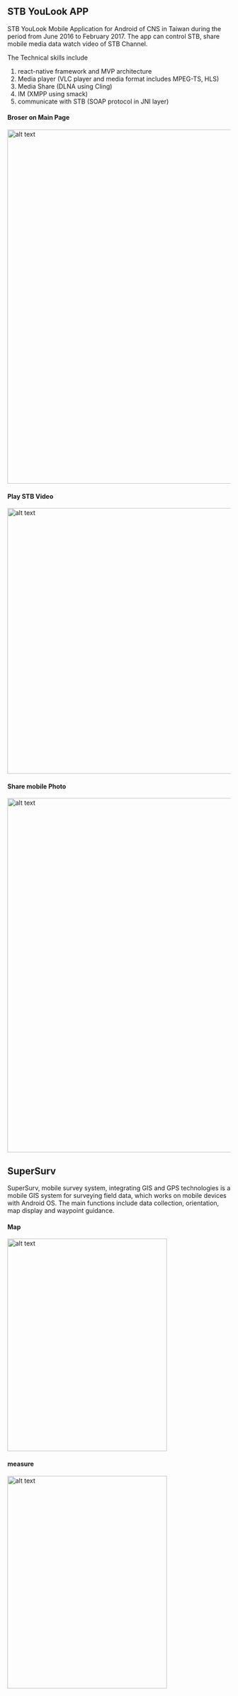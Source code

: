 
## STB YouLook APP
STB YouLook Mobile Application for Android of CNS in Taiwan during the period from June 2016 to February 2017.
The app can control STB, share mobile media data watch video of STB Channel.

The Technical skills include 
1. react-native framework and MVP architecture
2. Media player (VLC player and media format includes MPEG-TS, HLS)
3. Media Share (DLNA using Cling)
4. IM (XMPP using smack)
5. communicate with STB (SOAP protocol in JNI layer)

#### Broser on Main Page
<img src="youlook_mainpage.png" alt="alt text" width="600" height="800">

#### Play STB Video
<img src="youlook_video.png" alt="alt text" width="800" height="600">

#### Share mobile Photo
<img src="youlook_dlna_phto.png" alt="alt text" width="600" height="800">

## SuperSurv
SuperSurv, mobile survey system, integrating GIS and GPS technologies is a mobile GIS system for surveying field data, which works on mobile devices with Android OS. The main functions include data collection, orientation, map display and waypoint guidance.

#### Map
<img src="supersurv_map.png" alt="alt text" width="360" height="480">

#### measure
<img src="supersurv_measure.png" alt="alt text" width="360" height="480">

